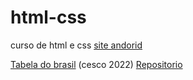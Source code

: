 # html-css
 curso de html e css
 <a href="https://paulo0silva.github.io/site-andorid/">site andorid</a>
 
 <a href="https://tabela-do-brasil.netlify.app/">Tabela do brasil</a> (cesco 2022)
  <a href="https://github.com/Paulo0Silva/html-css/blob/main/exercicios/ex023/tabela01.html">Repositorio</a> 
